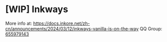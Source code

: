 # [WIP] Inkways

More info at: https://docs.inkore.net/zh-cn/announcements/2024/03/12/inkways-vanilla-is-on-the-way
QQ Group: [655979143](http://qm.qq.com/cgi-bin/qm/qr?_wv=1027&k=H3G0355T7BMB1EwmOS40ZrYH6ODDaRyi&authKey=Kh9cudPj1WgbOyemKdaQ2nglyf9OnZQ3ANwot8BKJ7CNdiNsUphg9PLZqjSaf3NJ&noverify=0&group_code=655979143)
